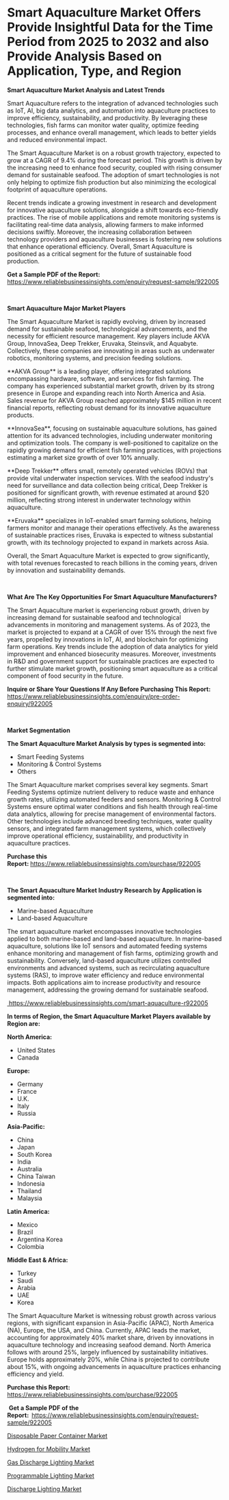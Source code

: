 <p><h1>Smart Aquaculture Market Offers Provide Insightful Data for the Time Period from 2025 to 2032 and also Provide Analysis Based on Application, Type, and Region</h1></p><p><strong>Smart Aquaculture Market Analysis and Latest Trends</strong></p>
<p><p>Smart Aquaculture refers to the integration of advanced technologies such as IoT, AI, big data analytics, and automation into aquaculture practices to improve efficiency, sustainability, and productivity. By leveraging these technologies, fish farms can monitor water quality, optimize feeding processes, and enhance overall management, which leads to better yields and reduced environmental impact.</p><p>The Smart Aquaculture Market is on a robust growth trajectory, expected to grow at a CAGR of 9.4% during the forecast period. This growth is driven by the increasing need to enhance food security, coupled with rising consumer demand for sustainable seafood. The adoption of smart technologies is not only helping to optimize fish production but also minimizing the ecological footprint of aquaculture operations.</p><p>Recent trends indicate a growing investment in research and development for innovative aquaculture solutions, alongside a shift towards eco-friendly practices. The rise of mobile applications and remote monitoring systems is facilitating real-time data analysis, allowing farmers to make informed decisions swiftly. Moreover, the increasing collaboration between technology providers and aquaculture businesses is fostering new solutions that enhance operational efficiency. Overall, Smart Aquaculture is positioned as a critical segment for the future of sustainable food production.</p></p>
<p><strong>Get a Sample PDF of the Report:&nbsp;</strong> <a href="https://www.reliablebusinessinsights.com/enquiry/request-sample/922005?utm_campaign=39&utm_medium=2&utm_source=Github&utm_content=ia&utm_term=07032025&utm_id=smart-aquaculture">https://www.reliablebusinessinsights.com/enquiry/request-sample/922005</a></p>
<p>&nbsp;</p>
<p><strong>Smart Aquaculture Major Market Players</strong></p>
<p><p>The Smart Aquaculture Market is rapidly evolving, driven by increased demand for sustainable seafood, technological advancements, and the necessity for efficient resource management. Key players include AKVA Group, InnovaSea, Deep Trekker, Eruvaka, Steinsvik, and Aquabyte. Collectively, these companies are innovating in areas such as underwater robotics, monitoring systems, and precision feeding solutions.</p><p>**AKVA Group** is a leading player, offering integrated solutions encompassing hardware, software, and services for fish farming. The company has experienced substantial market growth, driven by its strong presence in Europe and expanding reach into North America and Asia. Sales revenue for AKVA Group reached approximately $145 million in recent financial reports, reflecting robust demand for its innovative aquaculture products.</p><p>**InnovaSea**, focusing on sustainable aquaculture solutions, has gained attention for its advanced technologies, including underwater monitoring and optimization tools. The company is well-positioned to capitalize on the rapidly growing demand for efficient fish farming practices, with projections estimating a market size growth of over 10% annually.</p><p>**Deep Trekker** offers small, remotely operated vehicles (ROVs) that provide vital underwater inspection services. With the seafood industry's need for surveillance and data collection being critical, Deep Trekker is positioned for significant growth, with revenue estimated at around $20 million, reflecting strong interest in underwater technology within aquaculture.</p><p>**Eruvaka** specializes in IoT-enabled smart farming solutions, helping farmers monitor and manage their operations effectively. As the awareness of sustainable practices rises, Eruvaka is expected to witness substantial growth, with its technology projected to expand in markets across Asia.</p><p>Overall, the Smart Aquaculture Market is expected to grow significantly, with total revenues forecasted to reach billions in the coming years, driven by innovation and sustainability demands.</p></p>
<p>&nbsp;</p>
<p><strong>What Are The Key Opportunities For Smart Aquaculture Manufacturers?</strong></p>
<p><p>The Smart Aquaculture market is experiencing robust growth, driven by increasing demand for sustainable seafood and technological advancements in monitoring and management systems. As of 2023, the market is projected to expand at a CAGR of over 15% through the next five years, propelled by innovations in IoT, AI, and blockchain for optimizing farm operations. Key trends include the adoption of data analytics for yield improvement and enhanced biosecurity measures. Moreover, investments in R&D and government support for sustainable practices are expected to further stimulate market growth, positioning smart aquaculture as a critical component of food security in the future.</p></p>
<p><strong>Inquire or Share Your Questions If Any Before Purchasing This Report:</strong> <a href="https://www.reliablebusinessinsights.com/enquiry/pre-order-enquiry/922005?utm_campaign=39&utm_medium=2&utm_source=Github&utm_content=ia&utm_term=07032025&utm_id=smart-aquaculture">https://www.reliablebusinessinsights.com/enquiry/pre-order-enquiry/922005</a></p>
<p>&nbsp;</p>
<p><strong>Market Segmentation</strong></p>
<p><strong>The Smart Aquaculture Market Analysis by types is segmented into:</strong></p>
<p><ul><li>Smart Feeding Systems</li><li>Monitoring & Control Systems</li><li>Others</li></ul></p>
<p><p>The Smart Aquaculture market comprises several key segments. Smart Feeding Systems optimize nutrient delivery to reduce waste and enhance growth rates, utilizing automated feeders and sensors. Monitoring & Control Systems ensure optimal water conditions and fish health through real-time data analytics, allowing for precise management of environmental factors. Other technologies include advanced breeding techniques, water quality sensors, and integrated farm management systems, which collectively improve operational efficiency, sustainability, and productivity in aquaculture practices.</p></p>
<p><strong>Purchase this Report:&nbsp;</strong><a href="https://www.reliablebusinessinsights.com/purchase/922005?utm_campaign=39&utm_medium=2&utm_source=Github&utm_content=ia&utm_term=07032025&utm_id=smart-aquaculture">https://www.reliablebusinessinsights.com/purchase/922005</a></p>
<p>&nbsp;</p>
<p><strong>The Smart Aquaculture Market Industry Research by Application is segmented into:</strong></p>
<p><ul><li>Marine-based Aquaculture</li><li>Land-based Aquaculture</li></ul></p>
<p><p>The smart aquaculture market encompasses innovative technologies applied to both marine-based and land-based aquaculture. In marine-based aquaculture, solutions like IoT sensors and automated feeding systems enhance monitoring and management of fish farms, optimizing growth and sustainability. Conversely, land-based aquaculture utilizes controlled environments and advanced systems, such as recirculating aquaculture systems (RAS), to improve water efficiency and reduce environmental impacts. Both applications aim to increase productivity and resource management, addressing the growing demand for sustainable seafood.</p></p>
<p><a href="https://www.reliablebusinessinsights.com/smart-aquaculture-r922005?utm_campaign=39&utm_medium=2&utm_source=Github&utm_content=ia&utm_term=07032025&utm_id=smart-aquaculture">&nbsp;https://www.reliablebusinessinsights.com/smart-aquaculture-r922005</a></p>
<p><strong>In terms of Region, the Smart Aquaculture Market Players available by Region are:</strong></p>
<p>
    <p> <strong> North America: </strong>
        <ul>
            <li>United States</li>
            <li>Canada</li>
        </ul>
        </p> 
    <p> <strong> Europe: </strong>
        <ul>
            <li>Germany</li>
            <li>France</li>
            <li>U.K.</li>
            <li>Italy</li>
            <li>Russia</li>
        </ul>
        </p> 
    <p> <strong> Asia-Pacific: </strong>
        <ul>
            <li>China</li>
            <li>Japan</li>
            <li>South Korea</li>
            <li>India</li>
            <li>Australia</li>
            <li>China Taiwan</li>
            <li>Indonesia</li>
            <li>Thailand</li>
            <li>Malaysia</li>
        </ul>
        </p> 
    <p> <strong> Latin America: </strong>
        <ul>
            <li>Mexico</li>
            <li>Brazil</li>
            <li>Argentina Korea</li>
            <li>Colombia</li>
        </ul>
        </p> 
    <p> <strong> Middle East & Africa: </strong>
        <ul>
            <li>Turkey</li>
            <li>Saudi</li>
            <li>Arabia</li>
            <li>UAE</li>
            <li>Korea</li>
        </ul>
    </p>
    </p>
<p><p>The Smart Aquaculture Market is witnessing robust growth across various regions, with significant expansion in Asia-Pacific (APAC), North America (NA), Europe, the USA, and China. Currently, APAC leads the market, accounting for approximately 40% market share, driven by innovations in aquaculture technology and increasing seafood demand. North America follows with around 25%, largely influenced by sustainability initiatives. Europe holds approximately 20%, while China is projected to contribute about 15%, with ongoing advancements in aquaculture practices enhancing efficiency and yield.</p></p>
<p><strong>Purchase this Report: </strong><a href="https://www.reliablebusinessinsights.com/purchase/922005?utm_campaign=39&utm_medium=2&utm_source=Github&utm_content=ia&utm_term=07032025&utm_id=smart-aquaculture">https://www.reliablebusinessinsights.com/purchase/922005</a></p>
<p>&nbsp;<strong>Get a Sample PDF of the Report:&nbsp;&nbsp;</strong><a href="https://www.reliablebusinessinsights.com/enquiry/request-sample/922005?utm_campaign=39&utm_medium=2&utm_source=Github&utm_content=ia&utm_term=07032025&utm_id=smart-aquaculture">https://www.reliablebusinessinsights.com/enquiry/request-sample/922005</a></p>
<p><strong></strong></p>
<p><p><a href="https://github.com/benasjuettk3/Market-Research-Report-List-1/blob/main/disposable-paper-container-market.md?utm_campaign=39&utm_medium=2&utm_source=Github&utm_content=ia&utm_term=07032025&utm_id=smart-aquaculture">Disposable Paper Container Market</a></p><p><a href="https://github.com/uldularido/Market-Research-Report-List-1/blob/main/hydrogen-for-mobility-market.md?utm_campaign=39&utm_medium=2&utm_source=Github&utm_content=ia&utm_term=07032025&utm_id=smart-aquaculture">Hydrogen for Mobility Market</a></p><p><a href="https://github.com/akitamegge65/Market-Research-Report-List-1/blob/main/gas-discharge-lighting-market.md?utm_campaign=39&utm_medium=2&utm_source=Github&utm_content=ia&utm_term=07032025&utm_id=smart-aquaculture">Gas Discharge Lighting Market</a></p><p><a href="https://github.com/widlerumland/Market-Research-Report-List-1/blob/main/programmable-lighting-market.md?utm_campaign=39&utm_medium=2&utm_source=Github&utm_content=ia&utm_term=07032025&utm_id=smart-aquaculture">Programmable Lighting Market</a></p><p><a href="https://github.com/gummaarmel83/Market-Research-Report-List-1/blob/main/discharge-lighting-market.md?utm_campaign=39&utm_medium=2&utm_source=Github&utm_content=ia&utm_term=07032025&utm_id=smart-aquaculture">Discharge Lighting Market</a></p></p>